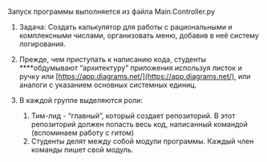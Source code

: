 Запуск программы выполняется из файла Main.Controller.py

1. Задача: Создать калькулятор для работы с рациональными и комплексными числами, организовать меню, добавив в неё систему логирования.


2. Прежде, чем приступать к написанию кода, студенты ****обдумывают “архитектуру” приложения используя листок и ручку или [https://app.diagrams.net/](https://app.diagrams.net/)  или аналоги с указанием основных системных единиц.
3. В каждой группе выделяются роли:
    1. Тим-лид - “главный”, который создает репозиторий. В этот репозиторий должен попасть весь код, написанный командой (вспоминаем работу с гитом)
    2. Студенты делят между собой модули программы. Каждый член команды пишет свой модуль.

